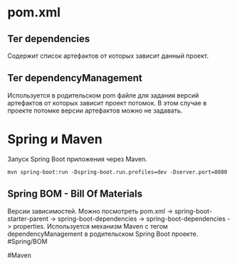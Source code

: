 # pom.xml
## Тег dependencies

Содержит список артефактов от которых зависит данный проект.
## Тег dependencyManagement

Используется в родительском pom файле для задания версий артефактов от которых зависит проект потомок. В этом случае в проекте потомке версии артефактов можно не задавать.

# Spring и Maven

Запуск Spring Boot приложения через Maven.

```shell
mvn spring-boot:run -Dspring-boot.run.profiles=dev -Dserver.port=8080
```

## Spring BOM - Bill Of Materials

Версии зависимостей. Можно посмотреть pom.xml -> spring-boot-starter-parent -> spring-boot-dependencies -> spring-boot-dependencies -> properties. Используется механизм Maven с тегом dependencyManagement в родительском Spring Boot проекте. #Spring/BOM

#Maven